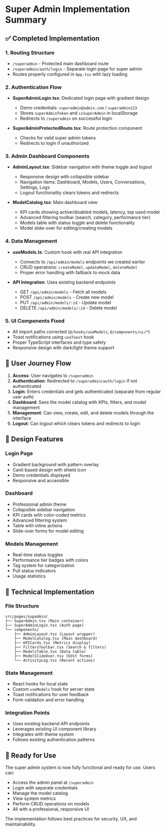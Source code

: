 # Super Admin Implementation Summary

## ✅ Completed Implementation

### 1. **Routing Structure**
- `/superadmin` - Protected main dashboard route
- `/superadmin/auth/login` - Separate login page for super admin
- Routes properly configured in `App.tsx` with lazy loading

### 2. **Authentication Flow**
- **SuperAdminLogin.tsx**: Dedicated login page with gradient design
  - Demo credentials: `superadmin@admin.com` / `superadmin123`
  - Stores `superAdminToken` and `isSuperAdmin` in localStorage
  - Redirects to `/superadmin` on successful login

- **SuperAdminProtectedRoute.tsx**: Route protection component
  - Checks for valid super admin tokens
  - Redirects to login if unauthorized

### 3. **Admin Dashboard Components**
- **AdminLayout.tsx**: Sidebar navigation with theme toggle and logout
  - Responsive design with collapsible sidebar
  - Navigation items: Dashboard, Models, Users, Conversations, Settings, Logs
  - Logout functionality clears tokens and redirects

- **ModelCatalog.tsx**: Main dashboard view
  - KPI cards showing active/disabled models, latency, top used model
  - Advanced filtering toolbar (search, category, performance tier)
  - Models table with status toggle and delete functionality
  - Model slide-over for editing/creating models

### 4. **Data Management**
- **useModels.ts**: Custom hook with real API integration
  - Connects to `/api/admin/models` endpoints we created earlier
  - CRUD operations: `createModel`, `updateModel`, `deleteModel`
  - Proper error handling with fallback to mock data

- **API Integration**: Uses existing backend endpoints
  - GET `/api/admin/models` - Fetch all models
  - POST `/api/admin/models` - Create new model
  - PUT `/api/admin/models/:id` - Update model
  - DELETE `/api/admin/models/:id` - Delete model

### 5. **UI Components Fixed**
- All import paths corrected (`@/hooks/useModels`, `@/components/ui/*`)
- Toast notifications using `useToast` hook
- Proper TypeScript interfaces and type safety
- Responsive design with dark/light theme support

## 🔄 User Journey Flow

1. **Access**: User navigates to `/superadmin`
2. **Authentication**: Redirected to `/superadmin/auth/login` if not authenticated
3. **Login**: Enters credentials and gets authenticated (separate from regular user auth)
4. **Dashboard**: Sees the model catalog with KPIs, filters, and model management
5. **Management**: Can view, create, edit, and delete models through the interface
6. **Logout**: Can logout which clears tokens and redirects to login

## 🎨 Design Features

### Login Page
- Gradient background with pattern overlay
- Card-based design with shield icon
- Demo credentials displayed
- Responsive and accessible

### Dashboard
- Professional admin theme
- Collapsible sidebar navigation  
- KPI cards with color-coded metrics
- Advanced filtering system
- Table with inline actions
- Slide-over forms for model editing

### Models Management
- Real-time status toggles
- Performance tier badges with colors
- Tag system for categorization
- Pull status indicators
- Usage statistics

## 🔧 Technical Implementation

### File Structure
```
src/pages/supadmin/
├── SuperAdmin.tsx (Main container)
├── SuperAdminLogin.tsx (Auth page)
└── components/
    ├── AdminLayout.tsx (Layout wrapper)
    ├── ModelCatalog.tsx (Main dashboard)
    ├── KPICards.tsx (Metrics display)
    ├── FiltersToolbar.tsx (Search & filters)
    ├── ModelsTable.tsx (Data table)
    ├── ModelSlideOver.tsx (Edit forms)
    └── ActivityLog.tsx (Recent actions)
```

### State Management
- React hooks for local state
- Custom `useModels` hook for server state
- Toast notifications for user feedback
- Form validation and error handling

### Integration Points
- Uses existing backend API endpoints
- Leverages existing UI component library
- Integrates with theme system
- Follows existing authentication patterns

## 🚀 Ready for Use

The super admin system is now fully functional and ready for use. Users can:
- Access the admin panel at `/superadmin` 
- Login with separate credentials
- Manage the model catalog
- View system metrics
- Perform CRUD operations on models
- All with a professional, responsive UI

The implementation follows best practices for security, UX, and maintainability.